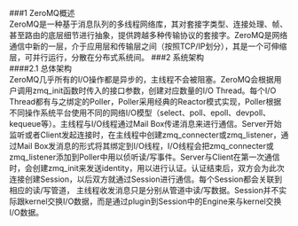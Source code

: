###1  ZeroMQ概述<br>
    ZeroMQ是一种基于消息队列的多线程网络库，其对套接字类型、连接处理、帧、甚至路由的底层细节进行抽象，提供跨越多种传输协议的套接字。ZeroMQ是网络通信中新的一层，介于应用层和传输层之间（按照TCP/IP划分），其是一个可伸缩层，可并行运行，分散在分布式系统间。
###2  系统架构<br>
####2.1 总体架构<br>
    ZeroMQ几乎所有的I/O操作都是异步的，主线程不会被阻塞。ZeroMQ会根据用户调用zmq_init函数时传入的接口参数，创建对应数量的I/O Thread。每个I/O Thread都有与之绑定的Poller，Poller采用经典的Reactor模式实现，Poller根据不同操作系统平台使用不同的网络I/O模型（select、poll、epoll、devpoll、kequeue等）。主线程与I/O线程通过Mail Box传递消息来进行通信。Server开始监听或者Client发起连接时，在主线程中创建zmq_connecter或zmq_listener，通过Mail Box发消息的形式将其绑定到I/O线程，I/O线程会把zmq_connecter或zmq_listener添加到Poller中用以侦听读/写事件。Server与Client在第一次通信时，会创建zmq_init来发送identity，用以进行认证。认证结束后，双方会为此次连接创建Session，以后双方就通过Session进行通信。每个Session都会关联到相应的读/写管道， 主线程收发消息只是分别从管道中读/写数据。Session并不实际跟kernel交换I/O数据，而是通过plugin到Session中的Engine来与kernel交换I/O数据。
